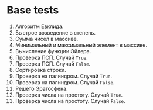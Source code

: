 # Base tests

1. Алгоритм Евклида.
2. Быстрое возведение в степень.
3. Сумма чисел в массиве.
4. Минимальный и максимальный элемент в массиве.
5. Вычисление функции Эйлера.
6. Проверка ПСП. Случай `True`.
7. Проверка ПСП. Случай `False`.
8. Сортировка строки.
9. Проверка на палиндром. Случай `True`.
10. Проверка на палиндром. Случай `False`.
11. Решето Эратосфена.
12. Проверка числа на простоту. Случай `True`.
13. Проверка числа на простоту. Случай `False`.